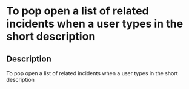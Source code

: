# To pop open a list of related incidents when a user types in the short description

## Description

To pop open a list of related incidents when a user types in the short description
